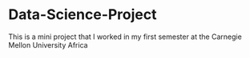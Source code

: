 # Data-Science-Project
This is a mini project that I worked in my first semester at the Carnegie Mellon University Africa
